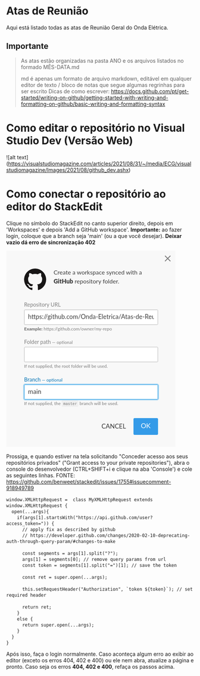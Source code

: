 # Atas de Reunião
Aqui está listado todas as atas de Reunião Geral do Onda Elétrica.
## Importante
>As atas estão organizadas na pasta ANO e os arquivos listados no formado MÊS-DATA.md 
>
>md é apenas um formato de arquivo markdown, editável em qualquer editor de texto / bloco de notas que segue algumas regrinhas para ser escrito
>Dicas de como escrever: https://docs.github.com/pt/get-started/writing-on-github/getting-started-with-writing-and-formatting-on-github/basic-writing-and-formatting-syntax

# Como editar o repositório no Visual Studio Dev (Versão Web)

![alt text] (https://visualstudiomagazine.com/articles/2021/08/31/~/media/ECG/visualstudiomagazine/Images/2021/08/github_dev.ashx)

# Como conectar o repositório ao editor do StackEdit

Clique no símbolo do StackEdit no canto superior direito, depois em 'Workspaces' e depois 'Add a GitHub workspace'. **Importante:** ao fazer login, coloque que a branch seja 'main' (ou a que você desejar). **Deixar vazio dá erro de sincronização 402**

![alt text](/ArquivosExtras/TelaLogin.png)

Prossiga, e quando estiver na tela solicitando "Conceder acesso aos seus repositórios privados" ("Grant access to your private repositories"), abra o console do desenvolvedor (CTRL+SHIFT+i e clique na aba 'Console') e cole as seguintes linhas.
FONTE: https://github.com/benweet/stackedit/issues/1755#issuecomment-918949789

~~~
window.XMLHttpRequest =  class MyXMLHttpRequest extends window.XMLHttpRequest {
  open(...args){
    if(args[1].startsWith("https://api.github.com/user?access_token=")) {
      // apply fix as described by github
      // https://developer.github.com/changes/2020-02-10-deprecating-auth-through-query-param/#changes-to-make
  
      const segments = args[1].split("?");
      args[1] = segments[0]; // remove query params from url
      const token = segments[1].split("=")[1]; // save the token
      
      const ret = super.open(...args);
      
      this.setRequestHeader("Authorization", `token ${token}`); // set required header
      
      return ret;
    }
    else {
      return super.open(...args);
    }
  }
}
~~~

Após isso, faça o login normalmente. Caso aconteça algum erro ao exibir ao editor (exceto os erros 404, 402 e 400) ou ele nem abra, atualize a página e pronto. Caso seja os erros **404, 402 e 400**, refaça os passos acima.
<!--stackedit_data:
eyJoaXN0b3J5IjpbLTE5NTI1MjYwMzAsLTkxNjU4OTQ0LC0xND
g2MzYzODQsLTk5NzgxNzU5MCwtMTY4NzgxNTA5NywtMTMwMzI2
MDg4NF19
-->